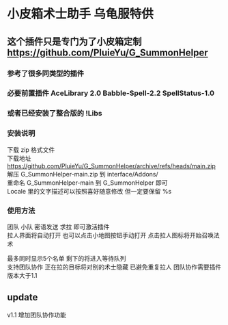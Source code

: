 # 小皮箱术士助手 乌龟服特供
## 这个插件只是专门为了小皮箱定制 https://github.com/PluieYu/G_SummonHelper
### 参考了很多同类型的插件
### 必要前置插件 AceLibrary 2.0 Babble-Spell-2.2 SpellStatus-1.0
### 或者已经安装了整合版的 !Libs


### 安装说明
下载 zip 格式文件  
下载地址 https://github.com/PluieYu/G_SummonHelper/archive/refs/heads/main.zip  
解压 G_SummonHelper-main.zip 到 interface/Addons/   
重命名 G_SummonHelper-main 到 G_SummonHelper 即可  
Locale 里的文字描述可以按照喜好随意修改 但一定要保留 %s  

### 使用方法
团队 小队 密语发送 求拉 即可激活插件  
拉人界面将自动打开 也可以点击小地图按钮手动打开
点击拉人图标将开始召唤法术

最多同时显示5个名单 剩下的将进入等待队列   
支持团队协作 正在拉的目标将对别的术士隐藏 已避免重复拉人
团队协作需要插件版本大于1.1

## update 
v1.1 增加团队协作功能
